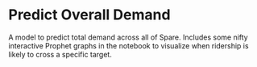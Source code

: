 # Predict Overall Demand
 A model to predict total demand across all of Spare. Includes some nifty interactive Prophet graphs in the notebook to visualize when ridership is likely to cross a specific target.

